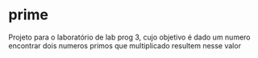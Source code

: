 # prime
Projeto para o laboratório de lab prog 3, cujo objetivo é dado um numero encontrar dois numeros primos que multiplicado resultem nesse valor
